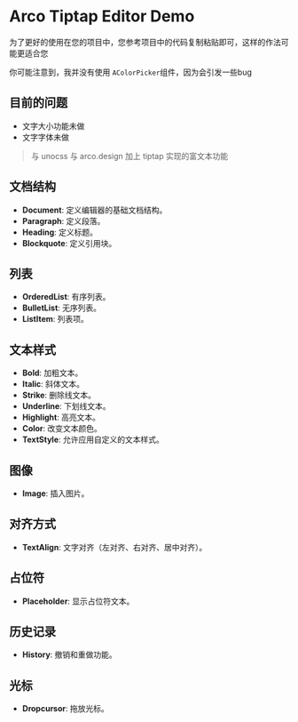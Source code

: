 # Arco Tiptap Editor Demo

为了更好的使用在您的项目中，您参考项目中的代码复制粘贴即可，这样的作法可能更适合您

你可能注意到，我并没有使用 `AColorPicker`组件，因为会引发一些bug

## 目前的问题

- 文字大小功能未做
- 文字字体未做

> 与 unocss 与 arco.design 加上 tiptap 实现的富文本功能

## 文档结构

- **Document**: 定义编辑器的基础文档结构。
- **Paragraph**: 定义段落。
- **Heading**: 定义标题。
- **Blockquote**: 定义引用块。

## 列表

- **OrderedList**: 有序列表。
- **BulletList**: 无序列表。
- **ListItem**: 列表项。

## 文本样式

- **Bold**: 加粗文本。
- **Italic**: 斜体文本。
- **Strike**: 删除线文本。
- **Underline**: 下划线文本。
- **Highlight**: 高亮文本。
- **Color**: 改变文本颜色。
- **TextStyle**: 允许应用自定义的文本样式。

## 图像

- **Image**: 插入图片。

## 对齐方式

- **TextAlign**: 文字对齐（左对齐、右对齐、居中对齐）。

## 占位符

- **Placeholder**: 显示占位符文本。

## 历史记录

- **History**: 撤销和重做功能。

## 光标

- **Dropcursor**: 拖放光标。
